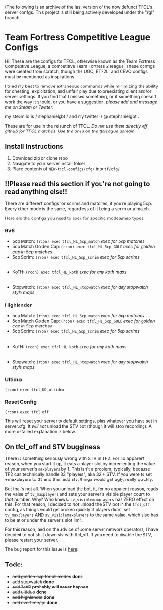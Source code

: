 (The following is an archive of the last version of the now defunct TFCL's server confgs. This project is still being actively developed under the "rgl" branch)


# Team Fortress Competitive League Configs

Hi! These are the configs for TFCL, otherwise known as the Team Fortress Competitive League, a competitive Team Fortress 2 league. These configs were created from scratch, though the UGC, ETF2L, and CEVO configs must be mentioned as inspirations. 

I tried my best to remove extraneous commands while minimizing the ability for cheating, exploitation, and unfair play due to preexisting client and/or server settings. If you find that I missed something, or if something doesn't work the way it should, or you have a suggestion, *please add and message me on Steam or Twitter*.

my steam id is / stephanielgbt / and my twitter is @ stephanielgbt .

These are for use in the relaunch of TFCL. *Do not use them directly off github for TFCL matches. Use the ones on the tfcleague domain.*

## Install Instructions

1. Download zip or clone repo
2. Navigate to your server install folder
3. Place contents of `NEW-tfcl-configs/cfg/` into `tf/cfg/`

## !!Please read this section if you're not going to read anything else!!

There are different configs for scrims and matches, if you're playing 5cp. Every other mode is the same, regardless of it being a scrim or a match.

Here are the configs you need to exec for specific modes/map types:

### 6v6

* 5cp Match: `(rcon) exec tfcl_HL_5cp_match` *exec for 5cp matches*
* 5cp Match Golden Cap: `(rcon) exec tfcl_HL_5cp_GOLD` *exec for golden cap in 5cp matches*
* 5cp Scrim: `(rcon) exec tfcl_HL_5cp_scrim` *exec for 5cp scrims*
######
* KoTH: `(rcon) exec tfcl_HL_koth` *exec for any koth maps*
######
* Stopwatch: `(rcon) exec tfcl_HL_stopwatch` *exec for any stopwatch style maps*


### Highlander

* 5cp Match: `(rcon) exec tfcl_HL_5cp_match` *exec for 5cp matches*
* 5cp Match Golden Cap: `(rcon) exec tfcl_HL_5cp_GOLD` *exec for golden cap in 5cp matches*
* 5cp Scrim: `(rcon) exec tfcl_HL_5cp_scrim` *exec for 5cp scrims*
######
* KoTH: `(rcon) exec tfcl_HL_koth` *exec for any koth maps*
######
* Stopwatch: `(rcon) exec tfcl_HL_stopwatch` *exec for any stopwatch style maps*

### Ultiduo

`(rcon) exec tfcl_UD_ultiduo`

### Reset Config

`(rcon) exec tfcl_off`

This will reset your server to default settings, plus whatever you have set in server.cfg. It *will not* unload the STV bot (though it will stop recording). A more detailed explanation is below.


## On tfcl_off and STV bugginess

There is something seriously wrong with STV in TF2. For no apparent reason, when you start it up, it eats a player slot by incrementing the value of your server's `maxplayers` by 1. This isn't a problem, typically, because TF2 can technically handle 33 "players", aka 32 + STV. If you were to set +maxplayers to 33 and then add stv, things would get ugly, really quickly.

But that's not all. When you unload the bot, it, for no apparent reason, reads the value of `tv_maxplayers` and sets your server's visible player count to *that* number. Why? Who knows. `sv_visiblemaxplayers` has ZERO effect on this. For that reason, I decided to *not* unload the STV bot in the `tfcl_off` config, as things would get broken quickly if players didn't set `tv_maxplayers` AND `sv_visiblemaxplayers` to the same value, which also has to be at or under the server's slot limit.

For this reason, and on the advice of some server network operators, I have decided to not shut down stv with tfcl_off. If you need to disable the STV, please restart your server.

The bug report for this issue is [here](https://github.com/ValveSoftware/Source-1-Games/issues/2778):

## Todo: 

* ~~add golden cap for all modes~~ **done**
* ~~add stopwatch~~ **done**
* ~~add ?ctf?~~ **probably will never happen**
* ~~add ultiduo~~ **done**
* ~~add highlander~~ **done**
* ~~add overtime/gc~~ **done**